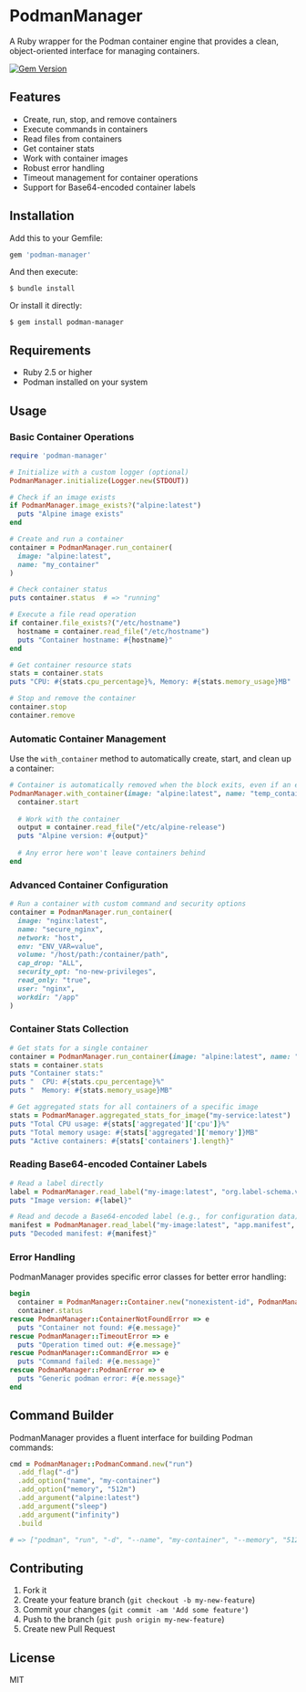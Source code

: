 # PodmanManager

A Ruby wrapper for the Podman container engine that provides a clean, object-oriented interface for managing containers.

[![Gem Version](https://badge.fury.io/rb/podman-manager.svg)](https://rubygems.org/gems/podman-manager)

## Features

- Create, run, stop, and remove containers
- Execute commands in containers
- Read files from containers
- Get container stats
- Work with container images
- Robust error handling
- Timeout management for container operations
- Support for Base64-encoded container labels

## Installation

Add this to your Gemfile:

```ruby
gem 'podman-manager'
```

And then execute:

```
$ bundle install
```

Or install it directly:

```
$ gem install podman-manager
```

## Requirements

- Ruby 2.5 or higher
- Podman installed on your system

## Usage

### Basic Container Operations

```ruby
require 'podman-manager'

# Initialize with a custom logger (optional)
PodmanManager.initialize(Logger.new(STDOUT))

# Check if an image exists
if PodmanManager.image_exists?("alpine:latest")
  puts "Alpine image exists"
end

# Create and run a container
container = PodmanManager.run_container(
  image: "alpine:latest",
  name: "my_container"
)

# Check container status
puts container.status  # => "running"

# Execute a file read operation
if container.file_exists?("/etc/hostname")
  hostname = container.read_file("/etc/hostname")
  puts "Container hostname: #{hostname}"
end

# Get container resource stats
stats = container.stats
puts "CPU: #{stats.cpu_percentage}%, Memory: #{stats.memory_usage}MB"

# Stop and remove the container
container.stop
container.remove
```

### Automatic Container Management

Use the `with_container` method to automatically create, start, and clean up a container:

```ruby
# Container is automatically removed when the block exits, even if an error occurs
PodmanManager.with_container(image: "alpine:latest", name: "temp_container") do |container|
  container.start
  
  # Work with the container
  output = container.read_file("/etc/alpine-release")
  puts "Alpine version: #{output}"
  
  # Any error here won't leave containers behind
end
```

### Advanced Container Configuration

```ruby
# Run a container with custom command and security options
container = PodmanManager.run_container(
  image: "nginx:latest",
  name: "secure_nginx",
  network: "host",
  env: "ENV_VAR=value",
  volume: "/host/path:/container/path",
  cap_drop: "ALL",
  security_opt: "no-new-privileges",
  read_only: "true",
  user: "nginx",
  workdir: "/app"
)
```

### Container Stats Collection

```ruby
# Get stats for a single container
container = PodmanManager.run_container(image: "alpine:latest", name: "stats_test")
stats = container.stats
puts "Container stats:"
puts "  CPU: #{stats.cpu_percentage}%"
puts "  Memory: #{stats.memory_usage}MB"

# Get aggregated stats for all containers of a specific image
stats = PodmanManager.aggregated_stats_for_image("my-service:latest")
puts "Total CPU usage: #{stats['aggregated']['cpu']}%"
puts "Total memory usage: #{stats['aggregated']['memory']}MB"
puts "Active containers: #{stats['containers'].length}"
```

### Reading Base64-encoded Container Labels

```ruby
# Read a label directly
label = PodmanManager.read_label("my-image:latest", "org.label-schema.version")
puts "Image version: #{label}"

# Read and decode a Base64-encoded label (e.g., for configuration data)
manifest = PodmanManager.read_label("my-image:latest", "app.manifest", decode: true)
puts "Decoded manifest: #{manifest}"
```

### Error Handling

PodmanManager provides specific error classes for better error handling:

```ruby
begin
  container = PodmanManager::Container.new("nonexistent-id", PodmanManager)
  container.status
rescue PodmanManager::ContainerNotFoundError => e
  puts "Container not found: #{e.message}"
rescue PodmanManager::TimeoutError => e
  puts "Operation timed out: #{e.message}"
rescue PodmanManager::CommandError => e
  puts "Command failed: #{e.message}"
rescue PodmanManager::PodmanError => e
  puts "Generic podman error: #{e.message}"
end
```

## Command Builder

PodmanManager provides a fluent interface for building Podman commands:

```ruby
cmd = PodmanManager::PodmanCommand.new("run")
  .add_flag("-d")
  .add_option("name", "my-container")
  .add_option("memory", "512m")
  .add_argument("alpine:latest")
  .add_argument("sleep")
  .add_argument("infinity")
  .build

# => ["podman", "run", "-d", "--name", "my-container", "--memory", "512m", "alpine:latest", "sleep", "infinity"]
```

## Contributing

1. Fork it
2. Create your feature branch (`git checkout -b my-new-feature`)
3. Commit your changes (`git commit -am 'Add some feature'`)
4. Push to the branch (`git push origin my-new-feature`)
5. Create new Pull Request

## License

MIT